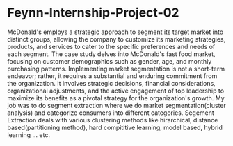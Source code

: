 # Feynn-Internship-Project-02
McDonald's employs a strategic approach to segment its target market into distinct groups, allowing the company to customize its marketing strategies, products, and services to cater to the specific preferences and needs of each segment. The case study delves into McDonald's fast food market, focusing on customer demographics such as gender, age, and monthly purchasing patterns. Implementing market segmentation is not a short-term endeavor; rather, it requires a substantial and enduring commitment from the organization. It involves strategic decisions, financial considerations, organizational adjustments, and the active engagement of top leadership to maximize its benefits as a pivotal strategy for the organization's growth.
My job was to do segment extraction where we do market segmentation(cluster analysis) and categorize consumers into different categories. Segement Extraction deals with various clustering methods like hirarchical, distance based(partitioning method), hard compititive learning, model based, hybrid learning ... etc.

